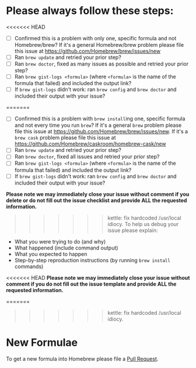 # Please always follow these steps:
<<<<<<< HEAD
- [ ] Confirmed this is a problem with only one, specific formula and not Homebrew/brew? If it's a general Homebrew/brew problem please file this issue at https://github.com/Homebrew/brew/issues/new
- [ ] Ran `brew update` and retried your prior step?
- [ ] Ran `brew doctor`, fixed as many issues as possible and retried your prior step?
- [ ] Ran `brew gist-logs <formula>` (where `<formula>` is the name of the formula that failed) and included the output link?
- [ ] If `brew gist-logs` didn't work: ran `brew config` and `brew doctor` and included their output with your issue?

=======
- [ ] Confirmed this is a problem with `brew install`ing one, specific formula and not every time you run `brew`? If it's a general `brew` problem please file this issue at https://github.com/Homebrew/brew/issues/new. If it's a `brew cask` problem please file this issue at https://github.com/Homebrew/caskroom/homebrew-cask/new
- [ ] Ran `brew update` and retried your prior step?
- [ ] Ran `brew doctor`, fixed all issues and retried your prior step?
- [ ] Ran `brew gist-logs <formula>` (where `<formula>` is the name of the formula that failed) and included the output link?
- [ ] If `brew gist-logs` didn't work: ran `brew config` and `brew doctor` and included their output with your issue?

**Please note we may immediately close your issue without comment if you delete or do not fill out the issue checklist and provide ALL the requested information.**

>>>>>>> kettle: fix hardcoded /usr/local idiocy.
To help us debug your issue please explain:
- What you were trying to do (and why)
- What happened (include command output)
- What you expected to happen
- Step-by-step reproduction instructions (by running `brew install` commands)

<<<<<<< HEAD
**Please note we may immediately close your issue without comment if you do not fill out the issue template and provide ALL the requested information.**

=======
>>>>>>> kettle: fix hardcoded /usr/local idiocy.
# New Formulae
To get a new formula into Homebrew please file a [Pull Request](https://github.com/Homebrew/homebrew-core/blob/master/CONTRIBUTING.md).
